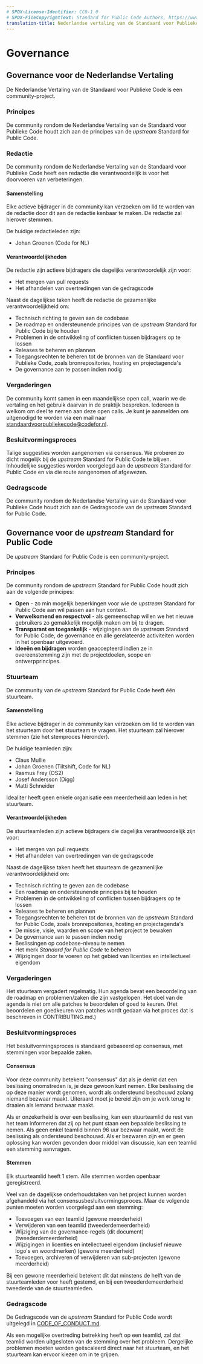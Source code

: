 ```yaml
---
# SPDX-License-Identifier: CC0-1.0
# SPDX-FileCopyrightText: Standard for Public Code Authors, https://www.standardforpubliccode.org/AUTHORS.html
translation-title: Nederlandse vertaling van de Standaard voor Publieke Code
---
```


# Governance

## Governance voor de Nederlandse Vertaling

De Nederlandse Vertaling van de Standaard voor Publieke Code is een community-project.

### Principes

De community rondom de Nederlandse Vertaling van de Standaard voor Publieke Code houdt zich aan de principes van de *upstream* Standard for Public Code.

### Redactie

De community rondom de Nederlandse Vertaling van de Standaard voor Publieke Code heeft een redactie die verantwoordelijk is voor het doorvoeren van verbeteringen. 

#### Samenstelling
Elke actieve bijdrager in de community kan verzoeken om lid te worden van de redactie door dit aan de redactie kenbaar te maken. De redactie zal hierover stemmen.

De huidige redactieleden zijn:

- Johan Groenen (Code for NL)

#### Verantwoordelijkheden

De redactie zijn actieve bijdragers die dagelijks verantwoordelijk zijn voor:

- Het mergen van pull requests
- Het afhandelen van overtredingen van de gedragscode

Naast de dagelijkse taken heeft de redactie de gezamenlijke verantwoordelijkheid om:

- Technisch richting te geven aan de codebase
- De roadmap en ondersteunende principes van de *upstream* Standard for Public Code bij te houden
- Problemen in de ontwikkeling of conflicten tussen bijdragers op te lossen
- Releases te beheren en plannen
- Toegangsrechten te beheren tot de bronnen van de Standaard voor Publieke Code, zoals bronrepositories, hosting en projectagenda's
- De governance aan te passen indien nodig

### Vergaderingen

De community komt samen in een maandelijkse open call, waarin we de vertaling en het gebruik daarvan in de praktijk bespreken. Iedereen is welkom om deel te nemen aan deze open calls. Je kunt je aanmelden om uitgenodigd te worden via een mail naar <standaardvoorpubliekecode@codefor.nl>.

### Besluitvormingsproces

Talige suggesties worden aangenomen via consensus. We proberen zo dicht mogelijk bij de *upstream* Standard for Public Code te blijven. Inhoudelijke suggesties worden voorgelegd aan de *upstream* Standard for Public Code en via die route aangenomen of afgewezen.

### Gedragscode

De community rondom de Nederlandse Vertaling van de Standaard voor Publieke Code houdt zich aan de Gedragscode van de *upstream* Standard for Public Code.

## Governance voor de *upstream* Standard for Public Code

De *upstream* Standard for Public Code is een community-project.

### Principes
De community rondom de *upstream* Standard for Public Code houdt zich aan de volgende principes:

- **Open** - zo min mogelijk beperkingen voor wie de *upstream* Standard for Public Code aan wil passen aan hun context.
- **Verwelkomend en respectvol** - als gemeenschap willen we het nieuwe gebruikers zo gemakkelijk mogelijk maken om bij te dragen.
- **Transparant en toegankelijk** - wijzigingen aan de *upstream* Standard for Public Code, de governance en alle gerelateerde activiteiten worden in het openbaar uitgevoerd.
- **Ideeën en bijdragen** worden geaccepteerd indien ze in overeenstemming zijn met de projectdoelen, scope en ontwerpprincipes.

### Stuurteam

De community van de *upstream* Standard for Public Code heeft één stuurteam.

#### Samenstelling
Elke actieve bijdrager in de community kan verzoeken om lid te worden van het stuurteam door het stuurteam te vragen. Het stuurteam zal hierover stemmen (zie het stemproces hieronder).

De huidige teamleden zijn:

- Claus Mullie
- Johan Groenen (Tiltshift, Code for NL)
- Rasmus Frey (OS2)
- Josef Andersson (Digg)
- Matti Schneider

Idealiter heeft geen enkele organisatie een meerderheid aan leden in het stuurteam.

#### Verantwoordelijkheden
De stuurteamleden zijn actieve bijdragers die dagelijks verantwoordelijk zijn voor:

- Het mergen van pull requests
- Het afhandelen van overtredingen van de gedragscode

Naast de dagelijkse taken heeft het stuurteam de gezamenlijke verantwoordelijkheid om:

- Technisch richting te geven aan de codebase
- Een roadmap en ondersteunende principes bij te houden
- Problemen in de ontwikkeling of conflicten tussen bijdragers op te lossen
- Releases te beheren en plannen
- Toegangsrechten te beheren tot de bronnen van de *upstream* Standard for Public Code, zoals bronrepositories, hosting en projectagenda's
- De missie, visie, waarden en scope van het project te bewaken
- De governance aan te passen indien nodig
- Beslissingen op codebase-niveau te nemen
- Het merk *Standard for Public Code* te beheren
- Wijzigingen door te voeren op het gebied van licenties en intellectueel eigendom

### Vergaderingen
Het stuurteam vergadert regelmatig. Hun agenda bevat een beoordeling van de roadmap en problemen/zaken die zijn vastgelopen. Het doel van de agenda is niet om alle patches te beoordelen of goed te keuren. (Het beoordelen en goedkeuren van patches wordt gedaan via het proces dat is beschreven in CONTRIBUTING.md.)

### Besluitvormingsproces
Het besluitvormingsproces is standaard gebaseerd op consensus, met stemmingen voor bepaalde zaken.

#### Consensus
Voor deze community betekent "consensus" dat als je denkt dat een beslissing onomstreden is, je deze gewoon kunt nemen. Elke beslissing die op deze manier wordt genomen, wordt als ondersteund beschouwd zolang niemand bezwaar maakt. Uiteraard moet je bereid zijn om je werk terug te draaien als iemand bezwaar maakt.

Als er onzekerheid is over een beslissing, kan een stuurteamlid de rest van het team informeren dat zij op het punt staan een bepaalde beslissing te nemen. Als geen enkel teamlid binnen 96 uur bezwaar maakt, wordt de beslissing als ondersteund beschouwd. Als er bezwaren zijn en er geen oplossing kan worden gevonden door middel van discussie, kan een teamlid een stemming aanvragen.

#### Stemmen
Elk stuurteamlid heeft 1 stem. Alle stemmen worden openbaar geregistreerd.

Veel van de dagelijkse onderhoudstaken van het project kunnen worden afgehandeld via het consensusbesluitvormingsproces. Maar de volgende punten moeten worden voorgelegd aan een stemming:

- Toevoegen van een teamlid (gewone meerderheid)
- Verwijderen van een teamlid (tweederdemeerderheid)
- Wijziging van de governance-regels (dit document) (tweederdemeerderheid)
- Wijzigingen in licenties en intellectueel eigendom (inclusief nieuwe logo's en woordmerken) (gewone meerderheid)
- Toevoegen, archiveren of verwijderen van sub-projecten (gewone meerderheid)

Bij een gewone meerderheid betekent dit dat minstens de helft van de stuurteamleden voor heeft gestemd, en bij een tweederdemeerderheid tweederde van de stuurteamleden.

### Gedragscode
De Gedragscode van de *upstream* Standard for Public Code wordt uitgelegd in [CODE_OF_CONDUCT.md](CODE_OF_CONDUCT.md).

Als een mogelijke overtreding betrekking heeft op een teamlid, zal dat teamlid worden uitgesloten van de stemming over het probleem. Dergelijke problemen moeten worden geëscaleerd direct naar het stuurteam, en het stuurteam kan ervoor kiezen om in te grijpen.
